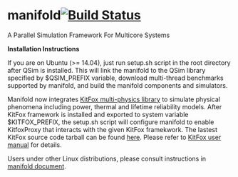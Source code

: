 manifold[![Build Status](https://travis-ci.org/gtcasl/manifold.svg?branch=master)](https://travis-ci.org/gtcasl/manifold)
=============
A Parallel Simulation Framework For Multicore Systems


**Installation Instructions**

If you are on Ubuntu (>= 14.04), just run setup.sh script in the root directory after QSim is installed. This will link the manifold to the QSim library specified by $QSIM_PREFIX variable, download multi-thread benchmarks supported by manifold, and build the manifold components and simulators.

Manifold now integrates [KitFox multi-physics library](http://manifold.gatech.edu/projects/kitfox) to simulate physical phenomena including power, thermal and lifetime reliability models. After KitFox framework is installed and exported to system variable $KITFOX_PREFIX, the setup.sh script will configure manifold to enable KitfoxProxy that interacts with the given KitFox framekwork. The lastest KitFox source code tarball can be found [here](http://manifold.gatech.edu/wp-content/uploads/2017/01/kitfox-v1.1.tar.gz). Please refer to [KitFox user manual](http://manifold.gatech.edu/wp-content/uploads/2015/04/kitfox-v1.0.0.pdf) for details.

Users under other Linux distributions, please consult instructions in [manifold document](http://manifold.gatech.edu/documentation).
